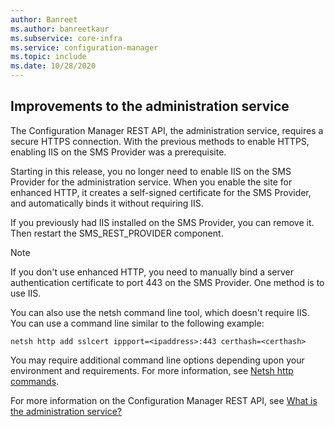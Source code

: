 ```yaml
---
author: Banreet
ms.author: banreetkaur
ms.subservice: core-infra
ms.service: configuration-manager
ms.topic: include
ms.date: 10/28/2020
---
```


## <a name="bkmk_rest"></a> Improvements to the administration service

<!--8613105-->

The Configuration Manager REST API, the administration service, requires a secure HTTPS connection. With the previous methods to enable HTTPS, enabling IIS on the SMS Provider was a prerequisite.

Starting in this release, you no longer need to enable IIS on the SMS Provider for the administration service. When you enable the site for enhanced HTTP, it creates a self-signed certificate for the SMS Provider, and automatically binds it without requiring IIS.

If you previously had IIS installed on the SMS Provider, you can remove it. Then restart the SMS_REST_PROVIDER component.

> [!NOTE]
> If you don't use enhanced HTTP, you need to manually bind a server authentication certificate to port 443 on the SMS Provider. One method is to use IIS.
>
> You can also use the netsh command line tool, which doesn't require IIS. You can use a command line similar to the following example:
>
> `netsh http add sslcert ippport=<ipaddress>:443 certhash=<certhash>`
>
> You may require additional command line options depending upon your environment and requirements. For more information, see [Netsh http commands](/windows-server/networking/technologies/netsh/netsh-http).

For more information on the Configuration Manager REST API, see [What is the administration service?](../../../../../develop/adminservice/overview.md)
